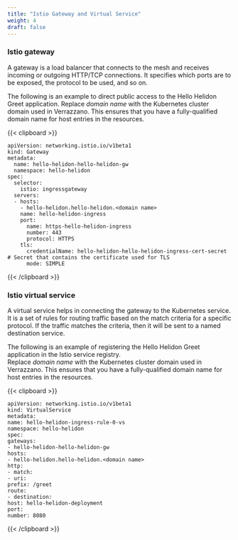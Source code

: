 ```yaml
---
title: "Istio Gateway and Virtual Service"
weight: 4
draft: false
---
```


### Istio gateway
A gateway is a load balancer that connects to the mesh and receives incoming or outgoing HTTP/TCP connections. It specifies which ports are to be exposed, the protocol to be used, and so on.

The following is an example to direct public access to the Hello Helidon Greet application.
Replace _domain name_ with the Kubernetes cluster domain used in Verrazzano. This ensures that you have a fully-qualified domain name for host entries in the resources.

{{< clipboard >}}
<div class="highlight">

```
apiVersion: networking.istio.io/v1beta1
kind: Gateway
metadata:
  name: hello-helidon-hello-helidon-gw
  namespace: hello-helidon
spec:
  selector:
    istio: ingressgateway
  servers:
  - hosts:
    - hello-helidon.hello-helidon.<domain name>
    name: hello-helidon-ingress
    port:
      name: https-hello-helidon-ingress
      number: 443
      protocol: HTTPS
    tls:
      credentialName: hello-helidon-hello-helidon-ingress-cert-secret # Secret that contains the certificate used for TLS
      mode: SIMPLE
```
</div>
{{< /clipboard >}}

### Istio virtual service

A virtual service helps in connecting the gateway to the Kubernetes service. It is a set of rules for routing traffic based on the match criteria for a specific protocol. If the traffic matches the criteria, then it will be sent to a named destination service.   

The following is an example of registering the Hello Helidon Greet application in the Istio service registry.  
Replace _domain name_ with the Kubernetes cluster domain used in Verrazzano. This ensures that you have a fully-qualified domain name for host entries in the resources.

{{< clipboard >}}
<div class="highlight">

```
apiVersion: networking.istio.io/v1beta1
kind: VirtualService
metadata:
name: hello-helidon-ingress-rule-0-vs
namespace: hello-helidon
spec:
gateways:
- hello-helidon-hello-helidon-gw
hosts:
- hello-helidon.hello-helidon.<domain name>
http:
- match:
- uri:
prefix: /greet
route:
- destination:
host: hello-helidon-deployment
port:
number: 8080
```
</div>
{{< /clipboard >}}
